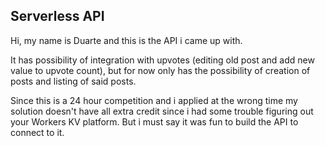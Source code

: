 ## Serverless API
Hi, my name is Duarte and this is the API i came up with.

It has possibility of integration with upvotes (editing old post and add new value to upvote count), but for now only has the possibility of creation of posts and listing of said posts.

Since this is a 24 hour competition and i applied at the wrong time my solution doesn't have all extra credit since i had some trouble figuring out your Workers KV platform. But i must say it was fun to build the API to connect to it.


